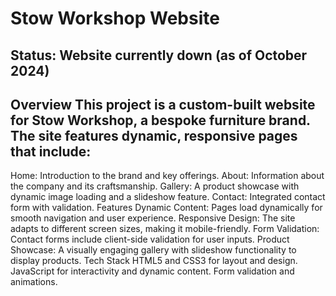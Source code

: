 # Stow Workshop Website #
Status: Website currently down (as of October 2024)
---
Overview
This project is a custom-built website for Stow Workshop, a bespoke furniture brand. The site features dynamic, responsive pages that include:
---
Home: Introduction to the brand and key offerings.
About: Information about the company and its craftsmanship.
Gallery: A product showcase with dynamic image loading and a slideshow feature.
Contact: Integrated contact form with validation.
Features
Dynamic Content: Pages load dynamically for smooth navigation and user experience.
Responsive Design: The site adapts to different screen sizes, making it mobile-friendly.
Form Validation: Contact forms include client-side validation for user inputs.
Product Showcase: A visually engaging gallery with slideshow functionality to display products.
Tech Stack
HTML5 and CSS3 for layout and design.
JavaScript for interactivity and dynamic content.
Form validation and animations.
